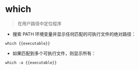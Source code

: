 # which

> 在用户路径中定位程序

- 搜索 PATH 环境变量并显示任何匹配的可执行文件的绝对路径：

`which {{executable}}`

- 如果匹配到多个可执行文件，则显示所有：

`which -a {{executable}}`

[#]: contributors: ([Datura stramonium L.])